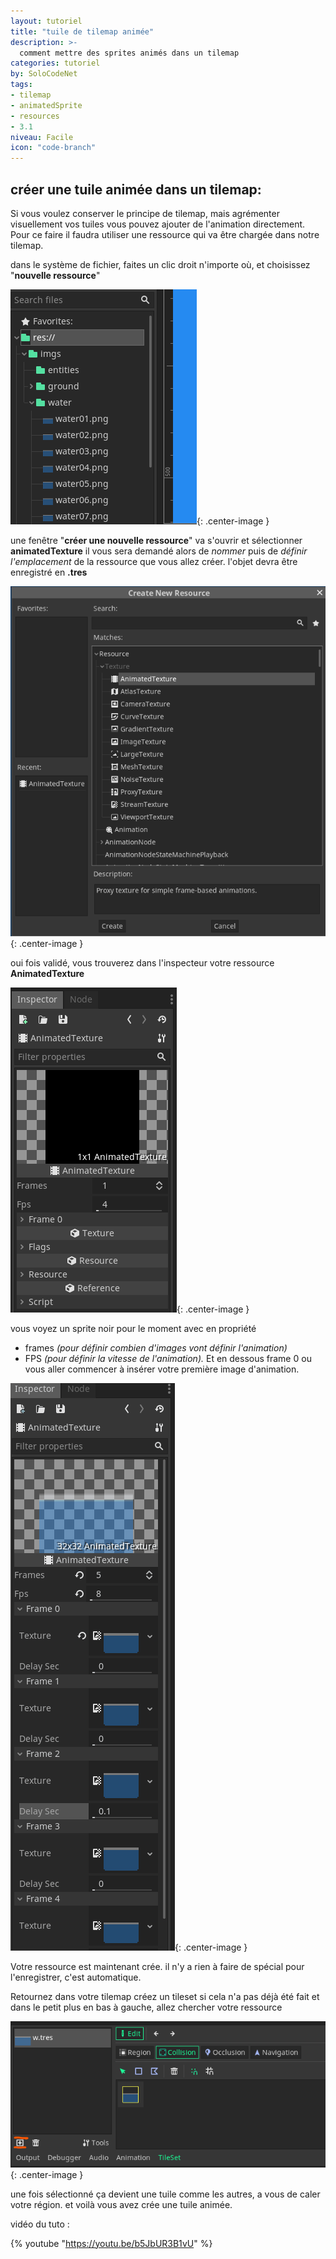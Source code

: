 ```yaml
---
layout: tutoriel
title: "tuile de tilemap animée"
description: >-
  comment mettre des sprites animés dans un tilemap
categories: tutoriel
by: SoloCodeNet
tags:
- tilemap
- animatedSprite
- resources
- 3.1
niveau: Facile
icon: "code-branch"
---
```


## créer une tuile animée dans un tilemap:
Si vous voulez conserver le principe de tilemap, mais agrémenter visuellement vos tuiles vous pouvez ajouter de l'animation directement. Pour ce faire il faudra utiliser une ressource qui va être chargée dans notre tilemap. 

dans le système de fichier, faites un clic droit n'importe où, et choisissez "**nouvelle ressource**"

![creation de ressource](/assets/img/2019-1212-13-tutoriel-solocodenet-ressources.gif){: .center-image }

une fenêtre "**créer une nouvelle ressource**" va s'ouvrir et sélectionner **animatedTexture**
il vous sera demandé alors de *nommer* puis de *définir l'emplacement* de la ressource que vous allez créer. l'objet devra être enregistré en **.tres**

![AnimatedTexture](/assets/img/2019-1212-13-tutoriel-solocodenet-create_new.png){: .center-image }

oui fois validé, vous trouverez dans l'inspecteur votre ressource **AnimatedTexture**

![AnimatedTexture_create](/assets/img/2019-1212-13-tutoriel-solocodenet-inspector.png){: .center-image }

vous voyez un sprite noir pour le moment avec en propriété 
 - frames *(pour définir combien d'images vont définir l'animation)*
 - FPS *(pour définir la vitesse de l'animation).*
 Et en dessous frame 0 ou vous aller commencer à insérer votre première image d'animation.

![AnimatedTexture_working](/assets/img/2019-1212-13-tutoriel-solocodenet-anim.gif){: .center-image }

Votre ressource est maintenant crée. il n'y a rien à faire de spécial pour l'enregistrer, c'est automatique.

Retournez dans votre tilemap créez un tileset si cela n'a pas déjà été fait et dans le petit plus en bas à gauche, allez chercher votre ressource 

![add_animatedTexture](/assets/img/2019-1212-13-tutoriel-solocodenet-plus.png){: .center-image }

une fois sélectionné ça devient une tuile comme les autres, a vous de caler votre région. et voilà vous avez crée une tuile animée. 

vidéo du tuto : 

{% youtube "https://youtu.be/b5JbUR3B1vU" %}